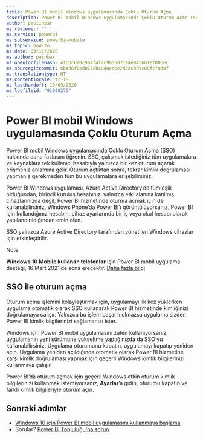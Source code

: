 ```yaml
---
title: Power BI mobil Windows uygulamasında Çoklu Oturum Açma
description: Power BI mobil Windows uygulamasında Çoklu Oturum Açma (SSO) hakkında daha fazlasını öğrenin. SSO, çalışmak istediğiniz tüm uygulamalara ve kaynaklara tek kullanıcı hesabıyla yalnızca bir kez oturum açarak erişmeniz anlamına gelir.
author: paulinbar
ms.reviewer: ''
ms.service: powerbi
ms.subservice: powerbi-mobile
ms.topic: how-to
ms.date: 03/11/2020
ms.author: painbar
ms.openlocfilehash: 41ddc6e0c9a4f4f2c9b5687194e043bb1ef80bec
ms.sourcegitcommit: 6b436f6ed872cbc040ed6e2d3ac089c08fc78daf
ms.translationtype: HT
ms.contentlocale: tr-TR
ms.lasthandoff: 10/09/2020
ms.locfileid: "91928275"
---
```

# <a name="single-sign-on-in-the-power-bi-mobile-windows-app"></a>Power BI mobil Windows uygulamasında Çoklu Oturum Açma

Power BI mobil Windows uygulamasında Çoklu Oturum Açma (SSO) hakkında daha fazlasını öğrenin. SSO, çalışmak istediğiniz tüm uygulamalara ve kaynaklara tek kullanıcı hesabıyla yalnızca bir kez oturum açarak erişmeniz anlamına gelir. Oturum açtıktan sonra, tekrar kimlik doğrulaması yapmanız gerekmeden tüm bu uygulamalara erişebilirsiniz. 

Power BI Windows uygulaması, Azure Active Directory’de tümleşik olduğundan, birincil kuruluş hesabınızı yalnızca etki alanına katılmış cihazlarınızda değil, Power BI hizmetinde oturma açmak için de kullanabilirsiniz. Windows Phone’da Power BI’ı görüntülüyorsanız, Power BI için kullandığınız hesabın, cihaz ayarlarında bir iş veya okul hesabı olarak yapılandırıldığından emin olun.  

SSO yalnızca Azure Active Directory tarafından yönetilen Windows cihazlar için etkinleştirilir.

>[!NOTE]
>**Windows 10 Mobile kullanan telefonlar** için Power BI mobil uygulama desteği, 16 Mart 2021’de sona erecektir. [Daha fazla bilgi ](/legal/powerbi/powerbi-mobile/power-bi-mobile-app-end-of-support-for-windows-phones)

## <a name="sign-in-with-sso"></a>SSO ile oturum açma

Oturum açma işlemini kolaylaştırmak için, uygulamayı ilk kez yüklerken uygulama otomatik olarak SSO kullanarak Power BI hizmetinde kimliğinizi doğrulamaya çalışır. Yalnızca bu işlem başarılı olmazsa uygulama sizden Power BI kimlik bilgilerinizi sağlamanızı ister.  

Windows için Power BI mobil uygulamasını zaten kullanıyorsanız, uygulamanın yeni sürümüne yükseltme yaptığınızda da SSO’yu kullanabilirsiniz. Uygulama oturumunu kapatın, uygulamayı kapatıp yeniden açın. Uygulama yeniden açıldığında otomatik olarak Power BI hizmetine karşı kimlik doğrulaması yapmak için geçerli Windows kimlik bilgilerinizi kullanmaya çalışır. 

Power BI’da oturum açmak için geçerli Windows etkin oturum kimlik bilgilerinizi kullanmak istemiyorsanız, **Ayarlar**’a gidin, oturumu kapatın ve farklı kimlik bilgileriyle oturum açın. 
 
## <a name="next-steps"></a>Sonraki adımlar

- [Windows 10 için Power BI mobil uygulamasını kullanmaya başlama](mobile-windows-10-phone-app-get-started.md)
- Sorular? [Power BI Topluluğu'na sorun](https://community.powerbi.com/)
